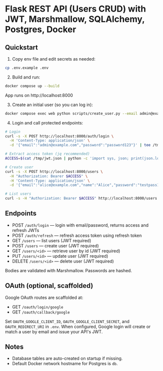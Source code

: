 # Flask REST API (Users CRUD) with JWT, Marshmallow, SQLAlchemy, Postgres, Docker

## Quickstart

1. Copy env file and edit secrets as needed:

```bash
cp .env.example .env
```

2. Build and run:

```bash
docker compose up --build
```

App runs on http://localhost:8000

3. Create an initial user (so you can log in):

```bash
docker compose exec web python scripts/create_user.py --email admin@example.com --name "Admin" --password password123
```

4. Login and call protected endpoints:

```bash
# Login
curl -s -X POST http://localhost:8000/auth/login \
  -H 'Content-Type: application/json' \
  -d '{"email":"admin@example.com","password":"password123"}' | tee /tmp/jwt.json

# Extract access token (jq recommended)
ACCESS=$(cat /tmp/jwt.json | python -c 'import sys, json; print(json.load(sys.stdin)["access_token"])')

# Create user
curl -s -X POST http://localhost:8000/users \
  -H "Authorization: Bearer $ACCESS" \
  -H 'Content-Type: application/json' \
  -d '{"email":"alice@example.com","name":"Alice","password":"testpass123"}'

# List users
curl -s -H "Authorization: Bearer $ACCESS" http://localhost:8000/users
```

## Endpoints

- POST `/auth/login` — login with email/password, returns access and refresh JWTs
- POST `/auth/refresh` — refresh access token using refresh token
- GET `/users` — list users (JWT required)
- POST `/users` — create user (JWT required)
- GET `/users/<id>` — retrieve user by id (JWT required)
- PUT `/users/<id>` — update user (JWT required)
- DELETE `/users/<id>` — delete user (JWT required)

Bodies are validated with Marshmallow. Passwords are hashed.

## OAuth (optional, scaffolded)

Google OAuth routes are scaffolded at:
- GET `/oauth/login/google`
- GET `/oauth/callback/google`

Set `OAUTH_GOOGLE_CLIENT_ID`, `OAUTH_GOOGLE_CLIENT_SECRET`, and `OAUTH_REDIRECT_URI` in `.env`. When configured, Google login will create or match a user by email and issue your API's JWT.

## Notes

- Database tables are auto-created on startup if missing.
- Default Docker network hostname for Postgres is `db`.